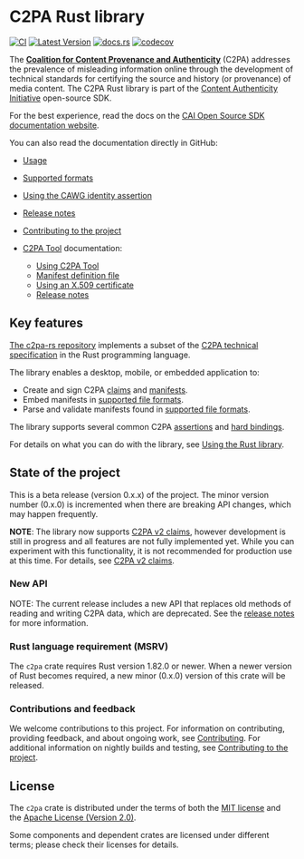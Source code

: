 # C2PA Rust library

[![CI](https://github.com/contentauth/c2pa-rs/actions/workflows/ci.yml/badge.svg)](https://github.com/contentauth/c2pa-rs/actions/workflows/ci.yml) [![Latest Version](https://img.shields.io/crates/v/c2pa.svg)](https://crates.io/crates/c2pa) [![docs.rs](https://img.shields.io/docsrs/c2pa)](https://docs.rs/c2pa/) [![codecov](https://codecov.io/gh/contentauth/c2pa-rs/branch/main/graph/badge.svg?token=YVHWI19EGN)](https://codecov.io/gh/contentauth/c2pa-rs)

<div style={{display: 'none'}}>

The **[Coalition for Content Provenance and Authenticity](https://c2pa.org)** (C2PA) addresses the prevalence of misleading information online through the development of technical standards for certifying the source and history (or provenance) of media content. The C2PA Rust library is part of the [Content Authenticity Initiative](https://contentauthenticity.org) open-source SDK.

For the best experience, read the docs on the [CAI Open Source SDK documentation website](https://opensource.contentauthenticity.org/docs/rust-sdk/).  

You can also read the documentation directly in GitHub:

- [Usage](https://github.com/contentauth/c2pa-rs/blob/main/docs/usage.md)
- [Supported formats](https://github.com/contentauth/c2pa-rs/blob/main/docs/supported-formats.md)
- [Using the CAWG identity assertion](https://github.com/contentauth/c2pa-rs/blob/main/docs/cawg-identity.md)
- [Release notes](https://github.com/contentauth/c2pa-rs/blob/main/docs/release-notes.md)
- [Contributing to the project](https://github.com/contentauth/c2pa-rs/blob/main/docs/project-contributions.md)

- [C2PA Tool](https://github.com/contentauth/c2pa-rs/blob/main/cli/README.md) documentation:
  - [Using C2PA Tool](https://github.com/contentauth/c2pa-rs/blob/main/cli/docs/usage.md)
  - [Manifest definition file](https://github.com/contentauth/c2pa-rs/blob/main/cli/docs/manifest.md)
  - [Using an X.509 certificate](https://github.com/contentauth/c2pa-rs/blob/main/cli/docs/x_509.md)
  - [Release notes](https://github.com/contentauth/c2pa-rs/blob/main/cli/docs/release-notes.md)

</div>

## Key features

[The c2pa-rs repository](https://github.com/contentauth/c2pa-rs) implements a subset of the [C2PA technical specification](https://c2pa.org/specifications/specifications/2.1/specs/C2PA_Specification.html) in the Rust programming language.

The library enables a desktop, mobile, or embedded application to:
* Create and sign C2PA [claims](https://c2pa.org/specifications/specifications/2.1/specs/C2PA_Specification.html#_claims) and [manifests](https://c2pa.org/specifications/specifications/2.1/specs/C2PA_Specification.html#_manifests).
* Embed manifests in [supported file formats](docs/supported-formats.md).
* Parse and validate manifests found in [supported file formats](docs/supported-formats.md).

The library supports several common C2PA [assertions](https://c2pa.org/specifications/specifications/2.1/specs/C2PA_Specification.html#_c2pa_standard_assertions) and [hard bindings](https://c2pa.org/specifications/specifications/2.1/specs/C2PA_Specification.html#_hard_bindings).

For details on what you can do with the library, see [Using the Rust library](https://opensource.contentauthenticity.org/docs/rust-sdk/docs/usage).

## State of the project

This is a beta release (version 0.x.x) of the project. The minor version number (0.x.0) is incremented when there are breaking API changes, which may happen frequently.

**NOTE**: The library now supports [C2PA v2 claims](https://c2pa.org/specifications/specifications/2.1/specs/C2PA_Specification.html#_claims), however development is still in progress and all features are not fully implemented yet. While you can experiment with this functionality, it is not recommended for production use at this time.  For details, see [C2PA v2 claims](docs/release-notes.md#c2pa-v2-claims).

### New API

NOTE: The current release includes a new API that replaces old methods of reading and writing C2PA data, which are deprecated.  See the [release notes](https://opensource.contentauthenticity.org/docs/rust-sdk/docs/release-notes) for more information. 

### Rust language requirement (MSRV)

The `c2pa` crate requires Rust version 1.82.0 or newer. When a newer version of Rust becomes required, a new minor (0.x.0) version of this crate will be released.

### Contributions and feedback

We welcome contributions to this project.  For information on contributing, providing feedback, and about ongoing work, see [Contributing](https://github.com/contentauth/c2pa-rs/blob/main/CONTRIBUTING.md).  For additional information on nightly builds and testing, see [Contributing to the project](https://github.com/contentauth/c2pa-rs/blob/main/docs/project-contributions.md).

## License

The `c2pa` crate is distributed under the terms of both the [MIT license](https://github.com/contentauth/c2pa-rs/blob/main/LICENSE-MIT) and the [Apache License (Version 2.0)](https://github.com/contentauth/c2pa-rs/blob/main/LICENSE-APACHE).

Some components and dependent crates are licensed under different terms; please check their licenses for details.
